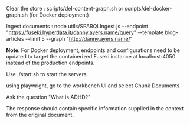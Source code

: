 Clear the store :
scripts/del-content-graph.sh
or
scripts/del-docker-graph.sh (for Docker deployment)

Ingest documents :
node utils/SPARQLIngest.js   --endpoint "https://fuseki.hyperdata.it/danny.ayers.name/query"   --template blog-articles   --limit 5   --graph "http://danny.ayers.name/"

**Note**: For Docker deployment, endpoints and configurations need to be updated to target the containerized Fuseki instance at localhost:4050 instead of the production endpoints.

Use ./start.sh to start the servers.

using playwright, go to the workbench UI and select Chunk Documents

Ask the question "What is ADHD?" 

The response should contain specific information supplied in the context from the original document.